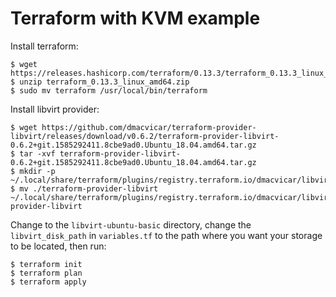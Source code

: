 # Terraform with KVM example

Install terraform:

```
$ wget https://releases.hashicorp.com/terraform/0.13.3/terraform_0.13.3_linux_amd64.zip
$ unzip terraform_0.13.3_linux_amd64.zip
$ sudo mv terraform /usr/local/bin/terraform
```

Install libvirt provider:

```
$ wget https://github.com/dmacvicar/terraform-provider-libvirt/releases/download/v0.6.2/terraform-provider-libvirt-0.6.2+git.1585292411.8cbe9ad0.Ubuntu_18.04.amd64.tar.gz
$ tar -xvf terraform-provider-libvirt-0.6.2+git.1585292411.8cbe9ad0.Ubuntu_18.04.amd64.tar.gz
$ mkdir -p ~/.local/share/terraform/plugins/registry.terraform.io/dmacvicar/libvirt/0.6.2/linux_amd64
$ mv ./terraform-provider-libvirt  ~/.local/share/terraform/plugins/registry.terraform.io/dmacvicar/libvirt/0.6.2/linux_amd64/terraform-provider-libvirt
```

Change to the `libvirt-ubuntu-basic` directory, change the `libvirt_disk_path` in `variables.tf` to the path where you want your storage to be located, then run:

```
$ terraform init
$ terraform plan
$ terraform apply
```
